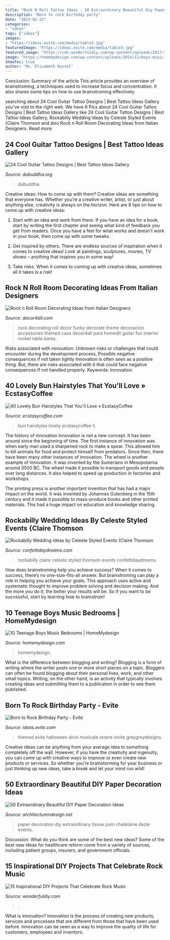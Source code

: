 ```yaml
---
title: "Rock N Roll Tattoo Ideas : 50 Extraordinary Beautiful Diy Paper Decoration Ideas"
description: "Born to rock birthday party"
date: "2023-02-22"
categories:
- "ideas"
tags: ["ideas"]
images:
- "https://ideas.evite.com/media/table3.jpg"
featuredImage: "https://ideas.evite.com/media/table3.jpg"
featured_image: "https://cdn.wonderfuldiy.com/wp-content/uploads/2017/10/Rock-star-pebble-art.jpg"
image: "https://homemydesign.com/wp-content/uploads/2014/11/boys-music-bedroom-office.jpg"
ShowToc: true
author: "Ms. Elisabeth Russel"
---
```



Conclusion: Summary of the article
This article provides an overview of brainstroming, a techniques used to increase focus and concentration. It also shares some tips on how to use brainstroming effectively.

	

		
searching about 24 Cool Guitar Tattoo Designs | Best Tattoo Ideas Gallery you've visit to the right web. We have 8 Pics about 24 Cool Guitar Tattoo Designs | Best Tattoo Ideas Gallery like 24 Cool Guitar Tattoo Designs | Best Tattoo Ideas Gallery, Rockabilly Wedding Ideas by Celeste Styled Events {Claire Thomson and also Rock n Roll Room Decorating Ideas from Italian Designers. Read more:
		
    
## 24 Cool Guitar Tattoo Designs | Best Tattoo Ideas Gallery

<img loading=lazy src="http://www.dubuddha.org/wp-content/uploads/2015/09/Josh-Oshier.jpg" onerror="this.onerror=null;this.src='https://tse1.mm.bing.net/th?id=OIP.0yI-frMlC3Ts4g1R6hcQjgHaJQ&amp;pid=15.1';" alt="24 Cool Guitar Tattoo Designs | Best Tattoo Ideas Gallery">

_Source: dubuddha.org_

>dubuddha. 

	

Creative ideas: How to come up with them?
Creative ideas are something that everyone has. Whether you’re a creative writer, artist, or just about anything else, creativity is always on the horizon. Here are 8 tips on how to come up with creative ideas:
1. Start with an idea and work from there. If you have an idea for a book, start by writing the first chapter and seeing what kind of feedback you get from readers. Once you have a feel for what works and doesn’t work in your book, then come up with some tweaks.

2. Get inspired by others. There are endless sources of inspiration when it comes to creative ideas! Look at paintings, sculptures, movies, TV shows – anything that inspires you in some way!

3. Take risks. When it comes to coming up with creative ideas, sometimes all it takes is a risk!

    
## Rock N Roll Room Decorating Ideas From Italian Designers

<img loading=lazy src="https://decor4all.com/wp-content/uploads/2012/09/room-decorating-theme-rock-n-roll-12.jpg" onerror="this.onerror=null;this.src='https://tse3.mm.bing.net/th?id=OIP.-RAwpxNa3DKWAgL_GK_dJgHaKo&amp;pid=15.1';" alt="Rock n Roll Room Decorating Ideas from Italian Designers">

_Source: decor4all.com_

>rock decorating roll decor funky decorate theme decoracion accessories themed casa decor4all para homedit guitar fun interior rocket table bares. 

	

Risks associated with innovation: Unknown risks or challenges that could encounter during the development process, Possible negative consequences if not taken lightly
Innovation is often seen as a positive thing. But, there are risks associated with it that could face negative consequences if not handled properly. Keywords: Innovation.

    
## 40 Lovely Bun Hairstyles That You&#039;ll Love » EcstasyCoffee

<img loading=lazy src="https://i2.wp.com/www.ecstasycoffee.com/wp-content/uploads/2016/10/Bun-Hairstyles-34.jpg" onerror="this.onerror=null;this.src='https://tse4.mm.bing.net/th?id=OIP.NVViPrvKM-4z0vLPjMpNSgHaLH&amp;pid=15.1';" alt="40 Lovely Bun Hairstyles That You&#039;ll Love » EcstasyCoffee">

_Source: ecstasycoffee.com_

>bun hairstyles lovely ecstasycoffee ll. 

	

The history of innovation
Innovation is not a new concept. It has been around since the beginning of time. The first instance of innovation was when early man used a sharpened rock to make a spear. This allowed him to kill animals for food and protect himself from predators. Since then, there have been many other instances of innovation.
The wheel is another example of innovation. It was invented by the Sumerians in Mesopotamia around 3500 BC. The wheel made it possible to transport goods and people over long distances. It also helped to speed up production in factories and workshops.

The printing press is another important invention that has had a major impact on the world. It was invented by Johannes Gutenberg in the 15th century and it made it possible to mass-produce books and other printed materials. This had a huge impact on education and knowledge sharing.

    
## Rockabilly Wedding Ideas By Celeste Styled Events {Claire Thomson

<img loading=lazy src="https://confettidaydreams.com/wp-content/uploads/2014/11/Rockabilly-Wedding-Ideas-10.jpg" onerror="this.onerror=null;this.src='https://tse2.mm.bing.net/th?id=OIP.vUs1OjONbQvVqxuFTQrdFQHaLG&amp;pid=15.1';" alt="Rockabilly Wedding Ideas by Celeste Styled Events {Claire Thomson">

_Source: confettidaydreams.com_

>rockabilly claire celeste styled thomson events confettidaydreams. 

	

How does brainstroming help you achieve success?
When it comes to success, there’s no one-size-fits-all answer. But brainstroming can play a role in helping you achieve your goals. This approach uses active and systematic thought to improve problem solving and decision making. And the more you do it, the better your results will be. So if you want to be successful, start by learning how to brainstrom!

    
## 10 Teenage Boys Music Bedrooms | HomeMydesign

<img loading=lazy src="https://homemydesign.com/wp-content/uploads/2014/11/boys-music-bedroom-office.jpg" onerror="this.onerror=null;this.src='https://tse2.mm.bing.net/th?id=OIP.uqYyKQjvoXBIgj10ZeGXaQHaLH&amp;pid=15.1';" alt="10 Teenage Boys Music Bedrooms | HomeMydesign">

_Source: homemydesign.com_

>homemydesign. 

	

What is the difference between blogging and writing?
Blogging is a form of writing where the writer posts one or more short pieces on a topic. Bloggers can often be found blogging about their personal lives, work, and other small topics. Writing, on the other hand, is an activity that typically involves creating ideas and submitting them to a publication in order to see them published.

    
## Born To Rock Birthday Party - Evite

<img loading=lazy src="https://ideas.evite.com/media/table3.jpg" onerror="this.onerror=null;this.src='https://tse2.mm.bing.net/th?id=OIP.vHSty2n5sGB3pmRoTHyUkwHaLH&amp;pid=15.1';" alt="Born to Rock Birthday Party - Evite">

_Source: ideas.evite.com_

>themed evite halloween alvin musicale stoere invite greygreydesigns. 

	

Creative ideas can be anything from your average idea to something completely off the wall. However, if you have the creativity and ingenuity, you can come up with creative ways to improve or even create new products or services. So whether you’re brainstorming for your business or just thinking up new ideas, take a break and let your mind run wild!

    
## 50 Extraordinary Beautiful DIY Paper Decoration Ideas

<img loading=lazy src="http://cdn.architecturendesign.net/wp-content/uploads/2016/01/AD-Extraordinary-Beautiful-DIY-Paper-Decoration-Ideas-09.jpg" onerror="this.onerror=null;this.src='https://tse1.mm.bing.net/th?id=OIP.d5nr9PsCCKLB-E9bhdzbSgHaKb&amp;pid=15.1';" alt="50 Extraordinary Beautiful DIY Paper Decoration Ideas">

_Source: architecturendesign.net_

>paper decoration diy extraordinary tissue pom chatelaine dazle events. 

	

Discussion: What do you think are some of the best new ideas?
Some of the best new ideas for healthcare reform come from a variety of sources, including patient groups, insurers, and government officials.

    
## 15 Inspirational DIY Projects That Celebrate Rock Music

<img loading=lazy src="https://cdn.wonderfuldiy.com/wp-content/uploads/2017/10/Rock-star-pebble-art.jpg" onerror="this.onerror=null;this.src='https://tse2.mm.bing.net/th?id=OIP.sUvQYRMAGSHEUAcD_DgpiwHaHa&amp;pid=15.1';" alt="15 Inspirational DIY Projects That Celebrate Rock Music">

_Source: wonderfuldiy.com_

>. 

	

What is innovation?
Innovation is the process of creating new products, services and processes that are different from those that have been used before. Innovation can be seen as a way to improve the quality of life for customers, employees and inventors.

